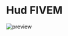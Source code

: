 # Hud FIVEM


![preview](https://cdn.discordapp.com/attachments/700671746570977310/719034045484236840/Screenshot_3.png)
